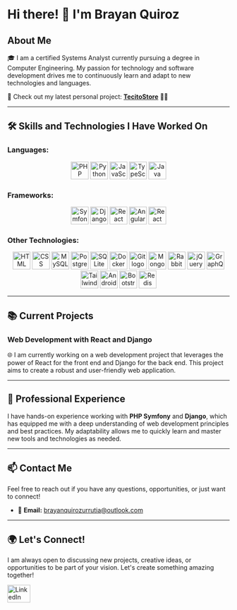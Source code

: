# Hi there! 👋 I'm Brayan Quiroz

## About Me

🎓 I am a certified Systems Analyst currently pursuing a degree in Computer Engineering. My passion for technology and software development drives me to continuously learn and adapt to new technologies and languages.

🚀 Check out my latest personal project: [**TecitoStore**](https://tecitostore.com) 🌟🛒

---

## 🛠️ Skills and Technologies I Have Worked On

### **Languages:**

<div align="center">
  <img src="https://skillicons.dev/icons?i=php" height="40" alt="PHP logo" />
  <img src="https://skillicons.dev/icons?i=python" height="40" alt="Python logo" />
  <img src="https://skillicons.dev/icons?i=javascript" height="40" alt="JavaScript logo" />
  <img src="https://skillicons.dev/icons?i=typescript" height="40" alt="TypeScript logo" />
  <img src="https://skillicons.dev/icons?i=java" height="40" alt="Java logo" />
</div>

### **Frameworks:**

<div align="center">
  <img src="https://skillicons.dev/icons?i=symfony" height="40" alt="Symfony logo" />
  <img src="https://skillicons.dev/icons?i=django" height="40" alt="Django logo" />
  <img src="https://skillicons.dev/icons?i=react" height="40" alt="React logo" />
  <img src="https://skillicons.dev/icons?i=angular" height="40" alt="Angular logo" />
  <img src="https://skillicons.dev/icons?i=reactnative" height="40" alt="React Native logo" />
</div>
  
### **Other Technologies:**

<div align="center">
  <img src="https://skillicons.dev/icons?i=html" height="40" alt="HTML logo" />
  <img src="https://skillicons.dev/icons?i=css" height="40" alt="CSS logo" />
  <img src="https://skillicons.dev/icons?i=mysql" height="40" alt="MySQL logo" />
  <img src="https://skillicons.dev/icons?i=postgres" height="40" alt="PostgreSQL logo" />
  <img src="https://skillicons.dev/icons?i=sqlite" height="40" alt="SQLite logo" />
  <img src="https://skillicons.dev/icons?i=docker" height="40" alt="Docker logo" />
  <img src="https://skillicons.dev/icons?i=git" height="40" alt="Git logo" />
  <img src="https://cdn.jsdelivr.net/gh/devicons/devicon/icons/mongodb/mongodb-original.svg" height="40" alt="MongoDB logo" />
  <img src="https://skillicons.dev/icons?i=rabbitmq" height="40" alt="RabbitMQ logo" />
  <img src="https://skillicons.dev/icons?i=jquery" height="40" alt="jQuery logo" />
  <img src="https://skillicons.dev/icons?i=graphql" height="40" alt="GraphQL logo" />
  <img src="https://skillicons.dev/icons?i=tailwindcss" height="40" alt="Tailwind CSS logo" />
  <img src="https://skillicons.dev/icons?i=androidstudio" height="40" alt="Android Studio logo" />
  <img src="https://skillicons.dev/icons?i=bootstrap" height="40" alt="Bootstrap logo" />
  <img src="https://skillicons.dev/icons?i=redis" height="40" alt="Redis logo" />
</div>

---

## 📚 Current Projects

### **Web Development with React and Django**

🌐 I am currently working on a web development project that leverages the power of React for the front end and Django for the back end. This project aims to create a robust and user-friendly web application.

---

## 💼 Professional Experience

I have hands-on experience working with **PHP Symfony** and **Django**, which has equipped me with a deep understanding of web development principles and best practices. My adaptability allows me to quickly learn and master new tools and technologies as needed.

---

## 📫 Contact Me

Feel free to reach out if you have any questions, opportunities, or just want to connect!

- 📧 **Email:** [brayanquirozurrutia@outlook.com](mailto:brayanquirozurrutia@outlook.com)

---

## 🌍 Let's Connect!

I am always open to discussing new projects, creative ideas, or opportunities to be part of your vision. Let's create something amazing together!

<div align="left">
  <a href="https://www.linkedin.com/in/brayan-nicolas-quiroz-urrutia-19a0391a7/" target="_blank">
    <img src="https://raw.githubusercontent.com/maurodesouza/profile-readme-generator/master/src/assets/icons/social/linkedin/default.svg" width="52" height="40" alt="LinkedIn logo" />
  </a>
</div>
